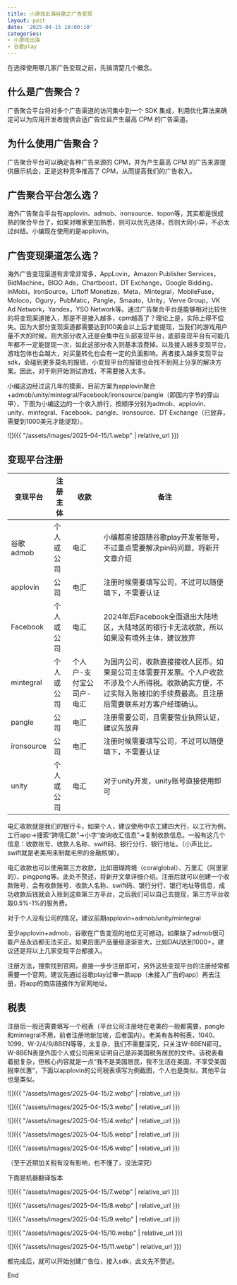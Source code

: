 ```yaml
---
title: 小游戏出海谷歌之广告变现
layout: post
date: '2025-04-15 10:00:10'
categories:
- 小游戏出海
- 谷歌play
---
```


在选择使用哪几家广告变现之前，先搞清楚几个概念。

## 什么是广告聚合？

广告聚合平台将对多个广告渠道的访问集中到一个 SDK 集成，利用优化算法来确定可以为应用开发者提供合适广告位且产生最高 CPM 的广告渠道。

## 为什么使用广告聚合？

广告聚合平台可以确定各种广告来源的 CPM，并为产生最高 CPM 的广告来源提供展示机会，正是这种竞争推高了 CPM，从而提高我们的广告收入。

## 广告聚合平台怎么选？

海外广告聚合平台有applovin、admob、ironsource、topon等，其实都是很成熟的聚合平台了，如果对哪家更加熟悉，则可以优先选择，否则大同小异，不必太过纠结。小编现在使用的是applovin。

## 广告变现渠道怎么选？

海外广告变现渠道有非常非常多，AppLovin，Amazon Publisher Services，BidMachine，BIGO Ads，Chartboost，DT Exchange，Google Bidding，InMobi，IronSource，Liftoff Monetize，Meta，Mintegral，MobileFuse，Moloco，Ogury，PubMatic，Pangle，Smaato，Unity，Verve Group，VK Ad Network，Yandex，YSO Network等。通过广告聚合平台是能够相对比较快的将变现渠道接入，那是不是接入越多，cpm越高了？理论上是，实际上得不偿失。因为大部分变现渠道都需要达到100美金以上后才能提现，当我们的游戏用户量不大的时候，则大部分收入还是会集中在头部变现平台，底部变现平台有可能几年都不一定能提现一次，如此这部分收入则基本浪费掉。以及接入越多变现平台，游戏包体也会越大，对买量转化也会有一定的负面影响。再者接入越多变现平台sdk，会碰到更多莫名的报错，小变现平台的报错也会找不到网上分享的解决方案。因此，对于刚开始测试游戏，不需要接入太多。

小编这边经过这几年的摸索，目前方案为applovin聚合+admob/unity/mintegral/Facebook/ironsource/pangle（即国内字节的穿山甲），下图为小编这边的一个收入排行，按顺序分别为admob、applovin、unity、mintegral、Facebook、pangle、ironsource、DT Exchange（已放弃，需要到1000美元才能提现）。

![]({{ "/assets/images/2025-04-15/1.webp" | relative_url }})

## 变现平台注册

| 变现平台 | 注册主体 | 收款 | 备注 |
|---|---|---|---|
| 谷歌admob | 个人或公司 | 电汇 | 小编都直接跟随谷歌play开发者账号，不过重点需要解决pin码问题，将新开文章介绍 |
| applovin | 公司 | 电汇 | 注册时候需要填写公司，不过可以随便填下，不需要认证 |
| Facebook | 个人或公司 | 电汇 | 2024年后Facebook全面退出大陆地区，大陆地区的银行卡无法收款，所以如果没有境外主体，建议放弃 |
| mintegral | 个人或公司 | 个人户-支付宝公司户-电汇 | 为国内公司，收款直接接收人民币。如果是公司主体需要开发票。个人户收款不涉及个人所得税。收款确实方便，不过实际入账被扣的手续费最高。且注册后需要联系对方客户经理确认。 |
| pangle | 公司 | 电汇 | 注册需要公司，且需要营业执照认证，建议先放弃 |
| ironsource | 公司 | 电汇 | 注册时候需要填写公司，不过可以随便填下，不需要认证 |
| unity | 个人或公司 | 电汇 | 对于unity开发，unity账号直接使用即可 |

电汇收款就是我们的银行卡，如果个人，建议使用中农工建四大行，以工行为例，工行app→搜索“跨境汇款”→小字“查询收汇信息”→复制收款信息。一般有这几个信息：收款账号、收款人名称、swift码、银行分行、银行地址。（小声比比，swift就是老美用来制裁毛熊的金融核弹）。

电汇收款也可以使用第三方收款，比如珊瑚跨境（coralglobal）、万里汇（阿里家的）、pingpong等。此处不赘述，将新开文章详细介绍。注册后就可以创建一个收款账号，会有收款账号、收款人名称、swift码、银行分行、银行地址等信息，成功收款后钱就会入账到这些第三方平台，之后我们可以自己去提现，第三方平台收取0.5%-1%的服务费。

对于个人没有公司的情况，建议前期applovin+admob/unity/mintegral

至少applovin+admob，谷歌在广告变现的地位无可撼动，如果缺了admob很可能产品永远都无法买正。如果后面产品量级逐渐变大，比如DAU达到1000+，建议还是将以上几家变现平台都接入。

注册方法，搜索找到官网，直接一步步注册即可，另外这些变现平台的注册经常都需要一个官网，建议先通过谷歌play过审一款app（未接入广告的app）再去注册，将app的商店链接作为官网地址。

## 税表

注册后一般还需要填写一个税表（平台公司注册地在老美的一般都需要，pangle和mintegral不用，前者注册地新加坡，后者国内）。老美有各种税表，1040、1099、W-2/4/9/8BEN等等，太复杂，我们不需要深究，只关注W-8BEN即可。W-8BEN表是外国个人或公司用来证明自己是非美国税务居民的文件。该税表看着挺复杂，但核心内容就是一点“我不是美国居民，我不生活在美国，不享受美国税率优惠”，下面以applovin的公司税表填写为例截图，个人也是类似，其他平台也是类似。

![]({{ "/assets/images/2025-04-15/2.webp" | relative_url }})

![]({{ "/assets/images/2025-04-15/3.webp" | relative_url }})

![]({{ "/assets/images/2025-04-15/4.webp" | relative_url }})

![]({{ "/assets/images/2025-04-15/5.webp" | relative_url }})

![]({{ "/assets/images/2025-04-15/6.webp" | relative_url }})

（至于近期加关税有没有影响，也不懂了，没法深究）

下面是机器翻译版本

![]({{ "/assets/images/2025-04-15/7.webp" | relative_url }})

![]({{ "/assets/images/2025-04-15/8.webp" | relative_url }})

![]({{ "/assets/images/2025-04-15/9.webp" | relative_url }})

![]({{ "/assets/images/2025-04-15/10.webp" | relative_url }})

![]({{ "/assets/images/2025-04-15/11.webp" | relative_url }})

都完成后，就可以开始创建广告位，接入sdk，此文先不赘述。

End